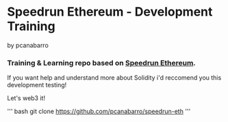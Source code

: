 # Speedrun Ethereum - Development Training
by pcanabarro

### Training & Learning repo based on [Speedrun Ethereum](https://speedrunethereum.com/).

If you want help and understand more about Solidity i'd reccomend you this development testing!

Let's web3 it!

''' bash
git clone https://github.com/pcanabarro/speedrun-eth
'''
